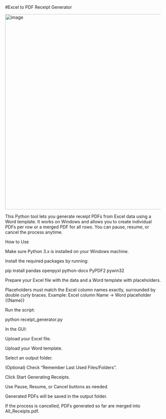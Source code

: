 #Excel to PDF Receipt Generator

<img width="780" height="631" alt="image" src="https://github.com/user-attachments/assets/3d159bd5-1296-44de-a4a8-72219c443cff" />

This Python tool lets you generate receipt PDFs from Excel data using a Word template. It works on Windows and allows you to create individual PDFs per row or a merged PDF for all rows. You can pause, resume, or cancel the process anytime.

How to Use

Make sure Python 3.x is installed on your Windows machine.

Install the required packages by running:

pip install pandas openpyxl python-docx PyPDF2 pywin32


Prepare your Excel file with the data and a Word template with placeholders.

Placeholders must match the Excel column names exactly, surrounded by double curly braces.
Example: Excel column Name → Word placeholder {{Name}}

Run the script:

python receipt_generator.py


In the GUI:

Upload your Excel file.

Upload your Word template.

Select an output folder.

(Optional) Check “Remember Last Used Files/Folders”.

Click Start Generating Receipts.

Use Pause, Resume, or Cancel buttons as needed.

Generated PDFs will be saved in the output folder.

If the process is cancelled, PDFs generated so far are merged into All_Receipts.pdf.
